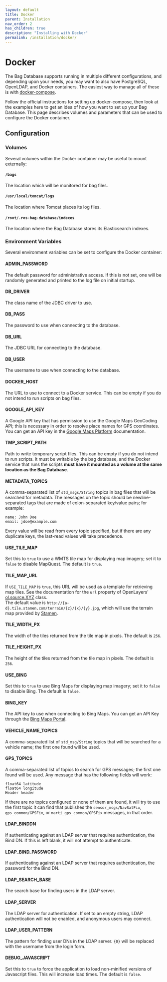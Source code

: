 ```yaml
---
layout: default
title: Docker
parent: Installation
nav_order: 2
has_children: true
description: "Installing with Docker"
permalink: /installation/docker/
---
```


# Docker

The Bag Database supports running in multiple different configurations, and depending upon
your needs, you may want to also have PostgreSQL, OpenLDAP, and Docker containers.  The
easiest way to manage all of these is with [docker-compose](https://docs.docker.com/compose/).

Follow the official instructions for setting up docker-compose, then look at the examples
here to get an idea of how you want to set up your Bag Database.  This page describes
volumes and parameters that can be used to configure the Docker container.

## Configuration

### Volumes

Several volumes within the Docker container may be useful to mount externally:

#### `/bags`

The location which will be monitored for bag files.

#### `/usr/local/tomcat/logs`

The location where Tomcat places its log files.

#### `/root/.ros-bag-database/indexes`

The location where the Bag Database stores its Elasticsearch indexes.

### Environment Variables

Several environment variables can be set to configure the Docker container:

#### ADMIN_PASSWORD

The default password for administrative access.  If this is not set, one will be randomly
generated and printed to the log file on initial startup.

#### DB_DRIVER

The class name of the JDBC driver to use.

#### DB_PASS

The password to use when connecting to the database.

#### DB_URL

The JDBC URL for connecting to the database.

#### DB_USER

The username to use when connecting to the database.

#### DOCKER_HOST

The URL to use to connect to a Docker service.  This can be empty if you do not intend to run
scripts on bag files.

#### GOOGLE_API_KEY

A Google API key that has permission to use the Google Maps GeoCoding API; this is necessary in
order to resolve place names for GPS coordinates.  You can get an API key in the
[Google Maps Platform](https://developers.google.com/maps/documentation/geocoding/get-api-key)
documentation.

#### TMP_SCRIPT_PATH

Path to write temporary script files.  This can be empty if you do not intend to run scripts.
It must be writable by the bag database, and the Docker service that runs the scripts **must have
it mounted as a volume at the same location as the Bag Database**.

#### METADATA_TOPICS

A comma-separated list of `std_msgs/String` topics in bag files that will be searched for
metadata.  The messages on the topic should be newline-separated tags that are made of
colon-separated key/value pairs; for example:
```
name: John Doe
email: jdoe@example.com
```
Every value will be read from every topic specified, but if there are any duplicate keys, the
last-read values will take precedence.

#### USE_TILE_MAP

Set this to `true` to use a WMTS tile map for displaying map imagery; set it to `false`
to disable MapQuest.  The default is `true`.

#### TILE_MAP_URL

If `USE_TILE_MAP` is `true`, this URL will be used as a template for retrieving 
map tiles.  See the documentation for the `url` property of OpenLayers' 
[ol.source.XYZ](http://openlayers.org/en/latest/apidoc/ol.source.XYZ.html) class.  
The default value is `http://{a-d}.tile.stamen.com/terrain/{z}/{x}/{y}.jpg`, which will
use the terrain map provided by [Stamen](http://maps.stamen.com/).

#### TILE_WIDTH_PX

The width of the tiles returned from the tile map in pixels.  The default is `256`.

#### TILE_HEIGHT_PX

The height of the tiles returned from the tile map in pixels.  The default is `256`.

#### USE_BING

Set this to `true` to use Bing Maps for displaying map imagery; set it to `false` to disable Bing.
The default is `false`.

#### BING_KEY

The API key to use when connecting to Bing Maps.  You can get an API Key through the
[Bing Maps Portal](https://www.bingmapsportal.com/).

#### VEHICLE_NAME_TOPICS

A comma-separated list of `std_msg/String` topics that will be searched for a vehicle name;
the first one found will be used.

#### GPS_TOPICS

A comma-separated list of topics to search for GPS messages; the first one found will be used.
Any message that has the following fields will work:
```
float64 latitude
float64 longitude
Header header
```
If there are no topics configured or none of them are found, it will try to use the first topic
it can find that publishes the `sensor_msgs/NavSatFix`, `gps_common/GPSFix`, or
`marti_gps_common/GPSFix` messages, in that order.

#### LDAP_BINDDN

If authenticating against an LDAP server that requires authentication, the Bind DN.  If this is
left blank, it will not attempt to authenticate.

#### LDAP_BIND_PASSWORD

If authenticating against an LDAP server that requires authentication, the password for the
Bind DN.

#### LDAP_SEARCH_BASE

The search base for finding users in the LDAP server.

#### LDAP_SERVER

The LDAP server for authentication.  If set to an empty string, LDAP authentication will not be
enabled, and anonymous users may connect.

#### LDAP_USER_PATTERN

The pattern for finding user DNs in the LDAP server.  `{0}` will be replaced with the username
from the login form.

#### DEBUG_JAVASCRIPT

Set this to `true` to force the application to load non-minified versions of Javascript files.
This will increase load times.  The default is `false`.
